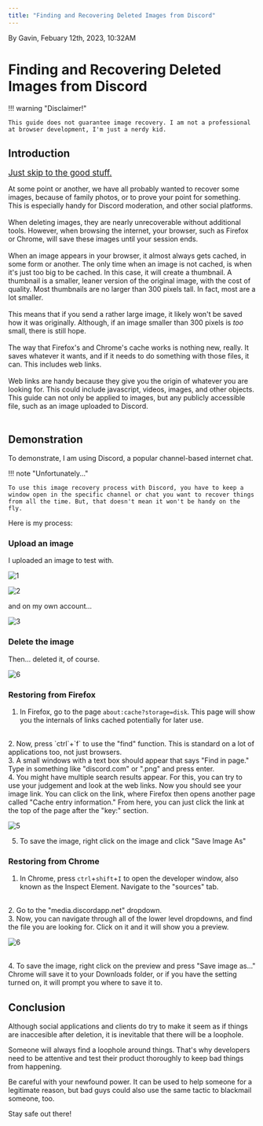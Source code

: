 ```yaml
---
title: "Finding and Recovering Deleted Images from Discord"
---
```


By Gavin, Febuary 12th, 2023, 10:32AM
<!--- arbitrary time because I said so. I'll try to have other posts use real timestamps--->
# Finding and Recovering Deleted Images from Discord

!!! warning "Disclaimer!"

    This guide does not guarantee image recovery. I am not a professional at browser development, I'm just a nerdy kid.
## Introduction

<big>[Just skip to the good stuff.](/blog/1/deletedobjects/#demonstration)</big>

At some point or another, we have all probably wanted to recover some images, because of family photos, or to prove your point for something. This is especially handy for Discord moderation, and other social platforms.
<br><br>
When deleting images, they are nearly unrecoverable without additional tools. However, when browsing the internet, your browser, such as Firefox or Chrome, will save these images until your session ends.
<br><br>
When an image appears in your browser, it almost always gets cached, in some form or another. The only time when an image is not cached, is when it's just too big to be cached. In this case, it will create a thumbnail. A thumbnail is a smaller, leaner version of the original image, with the cost of quality. Most thumbnails are no larger than 300 pixels tall. In fact, most are a lot smaller.
<br><br>
This means that if you send a rather large image, it likely won't be saved how it was originally. Although, if an image smaller than 300 pixels is *too* small, there is still hope.
<br><br>
The way that Firefox's and Chrome's cache works is nothing new, really. It saves whatever it wants, and if it needs to do something with those files, it can. This includes web links.
<br><br>
Web links are handy because they give you the origin of whatever you are looking for. This could include javascript, videos, images, and other objects. This guide can not only be applied to images, but any publicly accessible file, such as an image uploaded to Discord.
<br>
<br>


## Demonstration

To demonstrate, I am using Discord, a popular channel-based internet chat.
<br>

!!! note "Unfortunately..."

    To use this image recovery process with Discord, you have to keep a window open in the specific channel or chat you want to recover things from all the time. But, that doesn't mean it won't be handy on the fly.

Here is my process:

### Upload an image
I uploaded an image to test with.


![1](https://i.ibb.co/TTjSmYg/Screenshot-20230211-025600.png)

![2](https://i.ibb.co/LPnF1yK/Screenshot-20230211-025648.png)

and on my own account...

![3](https://i.ibb.co/16W9j23/Screenshot-20230211-025902.png)

### Delete the image
Then... deleted it, of course.

![6](https://i.ibb.co/zNpzSYC/Screenshot-20230211-030959.png)

### Restoring from  Firefox
1. In Firefox, go to the page `about:cache?storage=disk`. This page will show you the internals of links cached potentially for later use.
<br>
2. Now, press `ctrl`+`f` to use the "find" function. This is standard on a lot of applications too, not just browsers.
<br>
3. A small windows with a text box should appear that says "Find in page." Type in something like "discord.com" or ".png" and press enter.
<br>
4. You might have multiple search results appear. For this, you can try to use your judgement and look at the web links. Now you should see your image link. You can click on the link, where Firefox then opens another page called "Cache entry information." From here, you can just click the link at the top of the page after the "key:" section.

![5](https://i.ibb.co/PtXtC7h/Screenshot-20230211-034201.png)

5. To save the image, right click on the image and click "Save Image As"



### Restoring from Chrome
1. In Chrome, press `ctrl`+`shift`+`I` to open the developer window, also known as the Inspect Element. Navigate to the "sources" tab.
<br>
2. Go to the "media.discordapp.net" dropdown.
<br>
3. Now, you can navigate through all of the lower level dropdowns, and find the file you are looking for. Click on it and it will show you a preview.

![6](https://i.ibb.co/nPfnjmZ/Deleted-Objects-Inspect-Chrome.png)

<br>
4. To save the image, right click on the preview and press "Save image as..." Chrome will save it to your Downloads folder, or if you have the setting turned on, it will prompt you where to save it to.

## Conclusion

Although social applications and clients do try to make it seem as if things are inaccesible after deletion, it is inevitable that there will be a loophole.

Someone will always find a loophole around things. That's why developers need to be attentive and test their product thoroughly to keep bad things from happening.

Be careful with your newfound power. It can be used to help someone for a legitimate reason, but bad guys could also use the same tactic to blackmail someone, too.

Stay safe out there!
